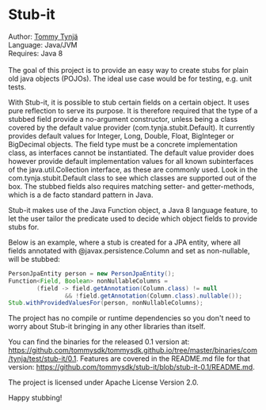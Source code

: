 Stub-it
=======

Author: [Tommy Tynjä](http://twitter.com/tommysdk)<br/>
Language: Java/JVM<br/>
Requires: Java 8<br/>
<br/>
The goal of this project is to provide an easy way to create stubs for plain old java objects (POJOs). The ideal use case would be for testing, e.g. unit tests.<br/>

With Stub-it, it is possible to stub certain fields on a certain object. It uses pure reflection to serve its purpose. It is therefore required that the type of a stubbed field provide a no-argument constructor, unless being a class covered by the default value provider (com.tynja.stubit.Default). It currently provides default values for Integer, Long, Double, Float, BigInteger or BigDecimal objects. The field type must be a concrete implementation class, as interfaces cannot be instantiated. The default value provider does however provide default implementation values for all known subinterfaces of the java.util.Collection interface, as these are commonly used. Look in the com.tynja.stubit.Default class to see which classes are supported out of the box. The stubbed fields also requires matching setter- and getter-methods, which is a de facto standard pattern in Java.<br/>

Stub-it makes use of the Java Function object, a Java 8 language feature, to let the user tailor the predicate used to decide which object fields to provide stubs for.<br/>

Below is an example, where a stub is created for a JPA entity, where all fields annotated with @javax.persistence.Column and set as non-nullable, will be stubbed:
```java
PersonJpaEntity person = new PersonJpaEntity();
Function<Field, Boolean> nonNullableColumns = 
        (field -> field.getAnnotation(Column.class) != null 
                && !field.getAnnotation(Column.class).nullable());
Stub.withProvidedValuesFor(person, nonNullableColumns);
```

The project has no compile or runtime dependencies so you don't need to worry about Stub-it bringing in any other libraries than itself.<br/>

You can find the binaries for the released 0.1 version at: https://github.com/tommysdk/tommysdk.github.io/tree/master/binaries/com/tynja/test/stub-it/0.1. Features are covered in the README.md file for that version: https://github.com/tommysdk/stub-it/blob/stub-it-0.1/README.md.

The project is licensed under Apache License Version 2.0.<br/>

Happy stubbing!